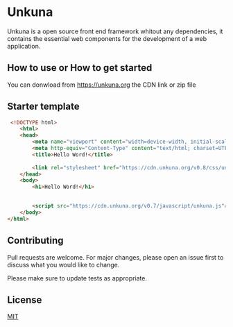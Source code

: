 # Unkuna
Unkuna is a open source front end framework whitout any dependencies, it contains the essential web components for the development of a web application.

## How to use or How to get started
You can donwload from https://unkuna.org the CDN link or zip file

## Starter template
```html
 <!DOCTYPE html>
    <html>
    <head>
        <meta name="viewport" content="width=device-width, initial-scale=1, maximum-scale=1, user-scalable=no">
        <meta http-equiv="Content-Type" content="text/html; charset=UTF-8">
        <title>Hello Word!</title>
        
        <link rel="stylesheet" href="https://cdn.unkuna.org/v0.8/css/unkuna.css">
    </head>
    <body>
        <h1>Hello Word!</h1>

        
        <script src="https://cdn.unkuna.org/v0.7/javascript/unkuna.js"></script>
    </body>  
</html>    
```

## Contributing
Pull requests are welcome. For major changes, please open an issue first to discuss what you would like to change.

Please make sure to update tests as appropriate.

## License
[MIT](https://choosealicense.com/licenses/mit/)